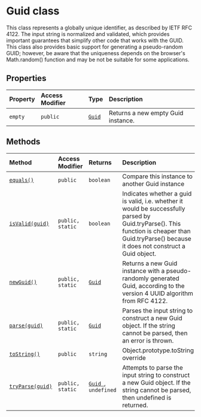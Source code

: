 # Guid class







This class represents a globally unique identifier, as described by IETF RFC 4122. The input string is normalized and validated, which provides important guarantees that simplify other code that works with the GUID. This class also provides basic support for generating a pseudo-random GUID; however, be aware that the uniqueness depends on the browser's Math.random() function and may be not be suitable for some applications.



## Properties

| Property	   | Access Modifier | Type	| Description|
|:-------------|:----|:-------|:-----------|
|`empty`     | `public` | [`Guid`](../../sp-core-library/class/guid.md) | Returns a new empty Guid instance. |




## Methods

| Method	   | Access Modifier | Returns	| Description|
|:-------------|:----|:-------|:-----------|
|[`equals()`](equals-guid.md)     | `public` | `boolean` | Compare this instance to another Guid instance |
|[`isValid(guid)`](isvalid-guid.md)     | `public, static` | `boolean` | Indicates whether a guid is valid, i.e. whether it would be successfully parsed by Guid.tryParse(). This function is cheaper than Guid.tryParse() because it does not construct a Guid object. |
|[`newGuid()`](newguid-guid.md)     | `public, static` | [`Guid`](../../sp-core-library/class/guid.md) | Returns a new Guid instance with a pseudo-randomly generated Guid, according to the version 4 UUID algorithm from RFC 4122. |
|[`parse(guid)`](parse-guid.md)     | `public, static` | [`Guid`](../../sp-core-library/class/guid.md) | Parses the input string to construct a new Guid object. If the string cannot be parsed, then an error is thrown. |
|[`toString()`](tostring-guid.md)     | `public` | `string` | Object.prototype.toString override |
|[`tryParse(guid)`](tryparse-guid.md)     | `public, static` | [`Guid `](../../sp-core-library/class/guid.md),` undefined` | Attempts to parse the input string to construct a new Guid object. If the string cannot be parsed, then undefined is returned. |





